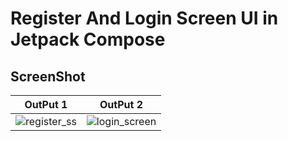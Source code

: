 # Register And Login Screen UI in Jetpack Compose

## ScreenShot

| OutPut 1      | OutPut 2      |
|------------|------------|
|![register_ss](https://github.com/Singh-Anshu/LoginPage_Compose/assets/83568913/f15e7a3f-d714-4ad9-ad30-ede0ea58df1a)|![login_screen](https://github.com/Singh-Anshu/LoginPage_Compose/assets/83568913/081fc5fe-650c-45cf-bf01-1aeb85a39324)


